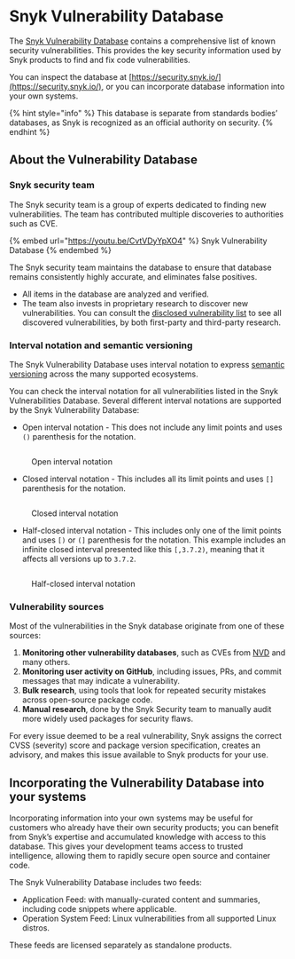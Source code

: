 # Snyk Vulnerability Database

The [Snyk Vulnerability Database](https://security.snyk.io) contains a comprehensive list of known security vulnerabilities. This provides the key security information used by Snyk products to find and fix code vulnerabilities.

You can inspect the database at [https://security.snyk.io/](https://security.snyk.io/), or you can incorporate database information into your own systems.

{% hint style="info" %}
This database is separate from standards bodies’ databases, as Snyk is recognized as an official authority on security.
{% endhint %}

## About the Vulnerability Database

### Snyk security team

The Snyk security team is a group of experts dedicated to finding new vulnerabilities. The team has contributed multiple discoveries to authorities such as CVE.

{% embed url="https://youtu.be/CvtVDyYpXO4" %}
Snyk Vulnerability Database
{% endembed %}

The Snyk security team maintains the database to ensure that database remains consistently highly accurate, and eliminates false positives.

* All items in the database are analyzed and verified.
* The team also invests in proprietary research to discover new vulnerabilities. You can consult the [disclosed vulnerability list](https://app.snyk.io/disclosed-vulnerabilities) to see all discovered vulnerabilities, by both first-party and third-party research.

### Interval notation and semantic versioning

The Snyk Vulnerability Database uses interval notation to express [semantic versioning](https://semver.org/) across the many supported ecosystems.

You can check the interval notation for all vulnerabilities listed in the Snyk Vulnerabilities Database. Several different interval notations are supported by the Snyk Vulnerability Database:

* Open interval notation - This does not include any limit points and uses `()` parenthesis for the notation.

<figure><img src="../../../.gitbook/assets/open interval.png" alt=""><figcaption><p>Open interval notation</p></figcaption></figure>

* Closed interval notation - This includes all its limit points and uses `[]` parenthesis for the notation.&#x20;

<figure><img src="../../../.gitbook/assets/closed interval.png" alt=""><figcaption><p>Closed interval notation</p></figcaption></figure>

* Half-closed interval notation - This includes only one of the limit points and uses `[)` or `(]` parenthesis for the notation. This example includes an infinite closed interval presented like this `[,3.7.2)`, meaning that it affects all versions up to `3.7.2`.&#x20;

<figure><img src="../../../.gitbook/assets/half-closed.png" alt=""><figcaption><p>Half-closed interval notation</p></figcaption></figure>

### Vulnerability sources

Most of the vulnerabilities in the Snyk database originate from one of these sources:

1. **Monitoring other vulnerability databases**, such as CVEs from [NVD](https://nvd.nist.gov) and many others.
2. **Monitoring user activity on GitHub**, including issues, PRs, and commit messages that may indicate a vulnerability.
3. **Bulk research**, using tools that look for repeated security mistakes across open-source package code.
4. **Manual research**, done by the Snyk Security team to manually audit more widely used packages for security flaws.

For every issue deemed to be a real vulnerability, Snyk assigns the correct CVSS (severity) score and package version specification, creates an advisory, and makes this issue available to Snyk products for your use.

## Incorporating the Vulnerability Database into your systems

Incorporating information into your own systems may be useful for customers who already have their own security products; you can benefit from Snyk’s expertise and accumulated knowledge with access to this database. This gives your development teams access to trusted intelligence, allowing them to rapidly secure open source and container code.

The Snyk Vulnerability Database includes two feeds:

* Application Feed: with manually-curated content and summaries, including code snippets where applicable.
* Operation System Feed: Linux vulnerabilities from all supported Linux distros.

These feeds are licensed separately as standalone products.

